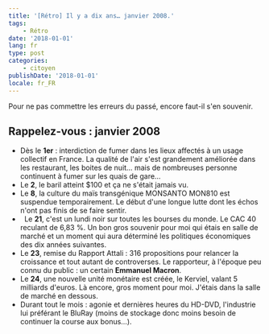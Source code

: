```yaml
---
title: '[Rétro] Il y a dix ans… janvier 2008.'
tags:
    - Rétro
date: '2018-01-01'
lang: fr
type: post
categories:
    - citoyen
publishDate: '2018-01-01'
locale: fr_FR
---
```


Pour ne pas commettre les erreurs du passé, encore faut-il s'en souvenir.

<!-- more -->

## Rappelez-vous : janvier 2008

*   Dès le **1er** : interdiction de fumer dans les lieux affectés à un usage collectif en France. La qualité de l'air s'est grandement améliorée dans les restaurant, les boites de nuit… mais de nombreuses personne continuent à fumer sur les quais de gare…
*   Le **2**, le baril atteint $100 et ça ne s'était jamais vu.
*   Le **8**, la culture du maïs transgénique MONSANTO MON810 est suspendue temporairement. Le début d'une longue lutte dont les échos n'ont pas finis de se faire sentir.
*   Le **21**, c'est un lundi noir sur toutes les bourses du monde. Le CAC 40 reculant de 6,83 %. Un bon gros souvenir pour moi qui étais en salle de marché et un moment qui aura déterminé les politiques économiques des dix années suivantes.
*   Le **23**, remise du Rapport Attali : 316 propositions pour relancer la croissance et tout autant de controverses. Le rapporteur, à l'époque peu connu du public : un certain **Emmanuel Macron**.
*   Le **24**, une nouvelle unité monétaire est créée, le Kerviel, valant 5 milliards d'euros. Là encore, gros moment pour moi. J'étais dans la salle de marché en dessous.
*   Durant tout le mois : agonie et dernières heures du HD-DVD, l'industrie lui préférant le BluRay (moins de stockage donc moins besoin de continuer la course aux bonus…).

